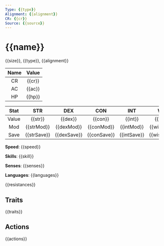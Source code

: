 ```yaml
---
Type: {{type}}
Alignment: {{alignment}}
CR: {{cr}}
Source: {{source}}
---
```

# {{name}}

{{size}}, {{type}}, {{alignment}}

| Name | Value  |
| :---:| :----: |
|  CR  | {{cr}} |
|  AC  | {{ac}} |
|  HP  | {{hp}} |

|Stat | STR | DEX | CON | INT | WIS | CHA |
|:---:|:---:|:---:|:---:|:---:|:---:|:---:|
|Value|{{str}}|{{dex}}|{{con}}|{{int}}|{{wis}}|{{cha}}|
| Mod |{{strMod}}|{{dexMod}}|{{conMod}}|{{intMod}}|{{wisMod}}|{{chaMod}}|
| Save |{{strSave}}|{{dexSave}}|{{conSave}}|{{intSave}}|{{wisSave}}|{{chaSave}}|

**Speed**: {{speed}}

**Skills**: {{skill}}

**Senses**: {{senses}}

**Languages**: {{languages}}

{{resistances}}
## Traits

{{traits}}

## Actions

{{actions}}